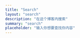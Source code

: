 ```yaml
---
title: "Search"
layout: "search"
description: "在这个博客内搜索"
summary: "search"
placeholder: "输入你想要查找你内容"
---
```

